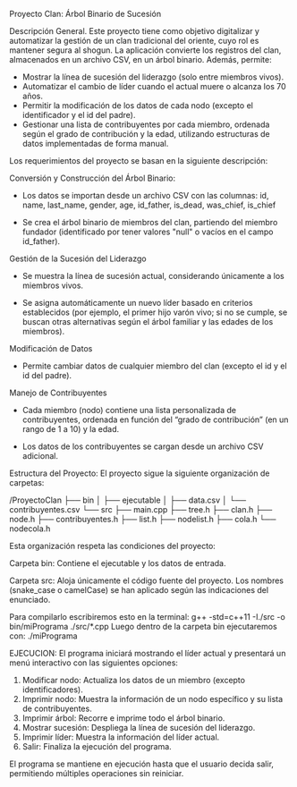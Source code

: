 Proyecto Clan: Árbol Binario de Sucesión

Descripción General.
Este proyecto tiene como objetivo digitalizar y automatizar la gestión de un clan tradicional del oriente, cuyo rol es mantener segura al shogun. La aplicación convierte los registros del clan, almacenados en un archivo CSV, en un árbol binario. Además, permite:

- Mostrar la línea de sucesión del liderazgo (solo entre miembros vivos).
- Automatizar el cambio de líder cuando el actual muere o alcanza los 70 años.
- Permitir la modificación de los datos de cada nodo (excepto el identificador y el id del padre).
- Gestionar una lista de contribuyentes por cada miembro, ordenada según el grado de contribución y la edad, utilizando estructuras de datos implementadas de forma manual.

Los requerimientos del proyecto se basan en la siguiente descripción:

Conversión y Construcción del Árbol Binario:

- Los datos se importan desde un archivo CSV con las columnas:
id, name, last_name, gender, age, id_father, is_dead, was_chief, is_chief

- Se crea el árbol binario de miembros del clan, partiendo del miembro fundador (identificado por tener valores "null" o vacíos en el campo id_father).

Gestión de la Sucesión del Liderazgo

- Se muestra la línea de sucesión actual, considerando únicamente a los miembros vivos.

- Se asigna automáticamente un nuevo líder basado en criterios establecidos (por ejemplo, el primer hijo varón vivo; si no se cumple, se buscan otras alternativas según el árbol familiar y las edades de los miembros).

Modificación de Datos

- Permite cambiar datos de cualquier miembro del clan (excepto el id y el id del padre).

Manejo de Contribuyentes

- Cada miembro (nodo) contiene una lista personalizada de contribuyentes, ordenada en función del “grado de contribución” (en un rango de 1 a 10) y la edad.

- Los datos de los contribuyentes se cargan desde un archivo CSV adicional.

Estructura del Proyecto:
El proyecto sigue la siguiente organización de carpetas:

/ProyectoClan 
  ├── bin 
     │ ├── ejecutable 
     │ ├── data.csv 
     │ └── contribuyentes.csv 
 └── src 
   ├── main.cpp
   ├── tree.h
   ├── clan.h 
   ├── node.h 
   ├── contribuyentes.h 
   ├── list.h 
   ├── nodelist.h 
   ├── cola.h 
   └── nodecola.h 

Esta organización respeta las condiciones del proyecto:

Carpeta bin: Contiene el ejecutable y los datos de entrada.

Carpeta src: Aloja únicamente el código fuente del proyecto. Los nombres (snake_case o camelCase) se han aplicado según las indicaciones del enunciado.

Para compilarlo escribiremos esto en la terminal: g++ -std=c++11 -I./src -o bin/miPrograma ./src/*.cpp
Luego dentro de la carpeta bin ejecutaremos con: ./miPrograma

EJECUCION:
El programa iniciará mostrando el líder actual y presentará un menú interactivo con las siguientes opciones:
1. Modificar nodo: Actualiza los datos de un miembro (excepto identificadores).
2. Imprimir nodo: Muestra la información de un nodo específico y su lista de contribuyentes.
3. Imprimir árbol: Recorre e imprime todo el árbol binario.
4. Mostrar sucesión: Despliega la línea de sucesión del liderazgo.
5. Imprimir líder: Muestra la información del líder actual.
0. Salir: Finaliza la ejecución del programa.

El programa se mantiene en ejecución hasta que el usuario decida salir, permitiendo múltiples operaciones sin reiniciar.
